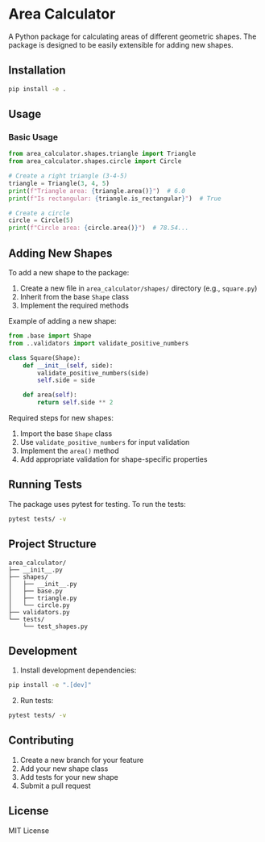 # Area Calculator

A Python package for calculating areas of different geometric shapes. The package is designed to be easily extensible for adding new shapes.

## Installation

```bash
pip install -e .
```

## Usage

### Basic Usage

```python
from area_calculator.shapes.triangle import Triangle
from area_calculator.shapes.circle import Circle

# Create a right triangle (3-4-5)
triangle = Triangle(3, 4, 5)
print(f"Triangle area: {triangle.area()}")  # 6.0
print(f"Is rectangular: {triangle.is_rectangular}")  # True

# Create a circle
circle = Circle(5)
print(f"Circle area: {circle.area()}")  # 78.54...
```

## Adding New Shapes

To add a new shape to the package:

1. Create a new file in `area_calculator/shapes/` directory (e.g., `square.py`)
2. Inherit from the base `Shape` class
3. Implement the required methods

Example of adding a new shape:

```python
from .base import Shape
from ..validators import validate_positive_numbers

class Square(Shape):
    def __init__(self, side):
        validate_positive_numbers(side)
        self.side = side

    def area(self):
        return self.side ** 2
```

Required steps for new shapes:
1. Import the base `Shape` class
2. Use `validate_positive_numbers` for input validation
3. Implement the `area()` method
4. Add appropriate validation for shape-specific properties

## Running Tests

The package uses pytest for testing. To run the tests:

```bash
pytest tests/ -v
```

## Project Structure

```
area_calculator/
├── __init__.py
├── shapes/
│   ├── __init__.py
│   ├── base.py
│   ├── triangle.py
│   └── circle.py
├── validators.py
└── tests/
    └── test_shapes.py
```

## Development

1. Install development dependencies:
```bash
pip install -e ".[dev]"
```

2. Run tests:
```bash
pytest tests/ -v
```

## Contributing

1. Create a new branch for your feature
2. Add your new shape class
3. Add tests for your new shape
4. Submit a pull request

## License

MIT License
